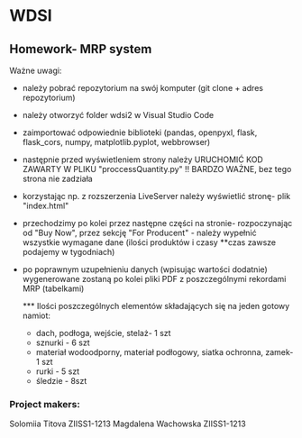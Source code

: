 # WDSI

## Homework- MRP system
Ważne uwagi:
- należy pobrać repozytorium na swój komputer (git clone + adres repozytorium)
- należy otworzyć folder wdsi2 w Visual Studio Code
- zaimportować odpowiednie biblioteki (pandas, openpyxl, flask, flask_cors, numpy, matplotlib.pyplot, webbrowser)
- następnie przed wyświetleniem strony należy URUCHOMIĆ KOD ZAWARTY W PLIKU "proccessQuantity.py" !! BARDZO WAŻNE, bez tego strona nie zadziała
- korzystając np. z rozszerzenia LiveServer należy wyświetlić stronę- plik "index.html"
- przechodzimy po kolei przez następne części na stronie- rozpoczynając od "Buy Now", przez sekcję "For Producent" - należy wypełnić wszystkie wymagane dane (ilości produktów i czasy **czas zawsze podajemy w tygodniach)
- po poprawnym uzupełnieniu danych (wpisując wartości dodatnie) wygenerowane zostaną po kolei pliki PDF z poszczególnymi rekordami MRP (tabelkami)

  *** Ilości poszczególnych elementów składających się na jeden gotowy namiot:
  - dach, podłoga, wejście, stelaż- 1 szt
  - sznurki - 6 szt
  - materiał wodoodporny, materiał podłogowy, siatka ochronna, zamek- 1 szt
  - rurki - 5 szt
  - śledzie - 8szt

### Project makers:
Solomiia Titova ZIISS1-1213
Magdalena Wachowska ZIISS1-1213
